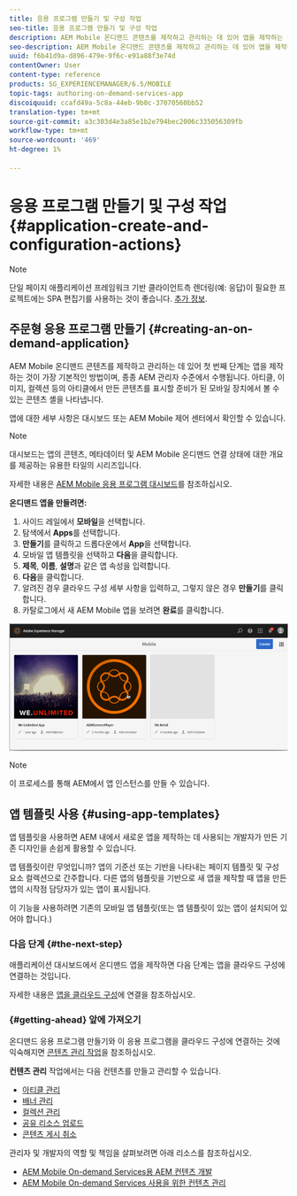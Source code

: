 ```yaml
---
title: 응용 프로그램 만들기 및 구성 작업
seo-title: 응용 프로그램 만들기 및 구성 작업
description: AEM Mobile 온디맨드 콘텐츠를 제작하고 관리하는 데 있어 앱을 제작하는 것이 첫 번째 단계인 경우가 많습니다. 자세한 내용은 이 페이지를 참조하십시오.
seo-description: AEM Mobile 온디맨드 콘텐츠를 제작하고 관리하는 데 있어 앱을 제작하는 것이 첫 번째 단계인 경우가 많습니다. 자세한 내용은 이 페이지를 참조하십시오.
uuid: f6b41d9a-d896-479e-9f6c-e91a88f3e74d
contentOwner: User
content-type: reference
products: SG_EXPERIENCEMANAGER/6.5/MOBILE
topic-tags: authoring-on-demand-services-app
discoiquuid: ccafd49a-5c8a-44eb-9b0c-37070560bb52
translation-type: tm+mt
source-git-commit: a3c303d4e3a85e1b2e794bec2006c335056309fb
workflow-type: tm+mt
source-wordcount: '469'
ht-degree: 1%

---
```



# 응용 프로그램 만들기 및 구성 작업{#application-create-and-configuration-actions}

>[!NOTE]
>
>단일 페이지 애플리케이션 프레임워크 기반 클라이언트측 렌더링(예: 응답)이 필요한 프로젝트에는 SPA 편집기를 사용하는 것이 좋습니다. [추가 정보](/help/sites-developing/spa-overview.md).

## 주문형 응용 프로그램 만들기 {#creating-an-on-demand-application}

AEM Mobile 온디맨드 콘텐츠를 제작하고 관리하는 데 있어 첫 번째 단계는 앱을 제작하는 것이 가장 기본적인 방법이며, 종종 AEM 관리자 수준에서 수행됩니다. 아티클, 이미지, 컬렉션 등의 아티클에서 만든 콘텐츠를 표시할 준비가 된 모바일 장치에서 볼 수 있는 콘텐츠 셸을 나타냅니다.

앱에 대한 세부 사항은 대시보드 또는 AEM Mobile 제어 센터에서 확인할 수 있습니다.

>[!NOTE]
>
>대시보드는 앱의 콘텐츠, 메타데이터 및 AEM Mobile 온디맨드 연결 상태에 대한 개요를 제공하는 유용한 타일의 시리즈입니다.
>
>자세한 내용은 [AEM Mobile 응용 프로그램 대시보드](/help/mobile/mobile-apps-ondemand-application-dashboard.md)를 참조하십시오.

**온디맨드 앱을 만들려면:**

1. 사이드 레일에서 **모바일**&#x200B;을 선택합니다.
1. 탐색에서 **Apps**&#x200B;를 선택합니다.
1. **만들기**&#x200B;를 클릭하고 드롭다운에서 **App**&#x200B;을 선택합니다.
1. 모바일 앱 템플릿을 선택하고 **다음**&#x200B;을 클릭합니다.
1. **제목**, **이름**, **설명**&#x200B;과 같은 앱 속성을 입력합니다.
1. **다음**&#x200B;을 클릭합니다.
1. 알려진 경우 클라우드 구성 세부 사항을 입력하고, 그렇지 않은 경우 **만들기**&#x200B;를 클릭합니다.
1. 카탈로그에서 새 AEM Mobile 앱을 보려면 **완료**&#x200B;를 클릭합니다.

![chlimage_1](assets/chlimage_1.gif)

>[!NOTE]
>
>이 프로세스를 통해 AEM에서 앱 인스턴스를 만들 수 있습니다.

## 앱 템플릿 사용 {#using-app-templates}

앱 템플릿을 사용하면 AEM 내에서 새로운 앱을 제작하는 데 사용되는 개발자가 만든 기존 디자인을 손쉽게 활용할 수 있습니다.

앱 템플릿이란 무엇입니까? 앱의 기준선 또는 기반을 나타내는 페이지 템플릿 및 구성 요소 컬렉션으로 간주합니다.
다른 앱의 템플릿을 기반으로 새 앱을 제작할 때 앱을 만든 앱의 시작점 담당자가 있는 앱이 표시됩니다.

이 기능을 사용하려면 기존의 모바일 앱 템플릿(또는 앱 템플릿이 있는 앱이 설치되어 있어야 합니다.)

### 다음 단계 {#the-next-step}

애플리케이션 대시보드에서 온디맨드 앱을 제작하면 다음 단계는 앱을 클라우드 구성에 연결하는 것입니다.

자세한 내용은 [앱을 클라우드 구성](/help/mobile/mobile-on-demand-associating-an-on-demand-app-to-cloud-configuration.md)에 연결을 참조하십시오.

### {#getting-ahead} 앞에 가져오기

온디맨드 응용 프로그램 만들기와 이 응용 프로그램을 클라우드 구성에 연결하는 것에 익숙해지면 [콘텐츠 관리 작업](/help/mobile/mobile-apps-ondemand-manage-content-ondemand.md)을 참조하십시오.

**컨텐츠 관리** 작업에서는 다음 컨텐츠를 만들고 관리할 수 있습니다.

* [아티클 관리](/help/mobile/mobile-on-demand-managing-articles.md)
* [배너 관리](/help/mobile/mobile-on-demand-managing-banners.md)
* [컬렉션 관리](/help/mobile/mobile-on-demand-managing-collections.md)
* [공유 리소스 업로드](/help/mobile/mobile-on-demand-shared-resources.md)
* [콘텐츠 게시 취소](/help/mobile/mobile-on-demand-publishing-unpublishing.md)

관리자 및 개발자의 역할 및 책임을 살펴보려면 아래 리소스를 참조하십시오.

* [AEM Mobile On-demand Services용 AEM 컨텐츠 개발](/help/mobile/aem-mobile-on-demand.md)
* [AEM Mobile On-demand Services 사용을 위한 컨텐츠 관리](/help/mobile/aem-mobile.md)
